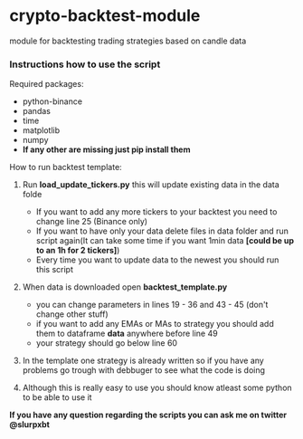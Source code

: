 # crypto-backtest-module
 module for backtesting trading strategies based on candle data
 
 <h3>Instructions how to use the script</h3>
 
 <p>Required packages:<p>
 <ul>
   <li>python-binance</li>
   <li>pandas</li>
   <li>time</li>
   <li>matplotlib</li>
   <li>numpy</li>
   <li><b>If any other are missing just pip install them</b></li>
 </ul>
 
 <p>How to run backtest template:</p>
 
1. Run <b>load_update_tickers.py</b> this will update existing data in the data folde
     - If you want to add any more tickers to your backtest you need to change line 25 (Binance only)
     - If you want to have only your data delete files in data folder and run script again(It can take some time if you want 1min data <b>[could be up to an 1h for 2 tickers]</b>)
     - Every time you want to update data to the newest you should run this script
     
2. When data is downloaded  open <b>backtest_template.py</b>
   - you can change parameters in lines 19 - 36 and 43 - 45 (don't change other stuff)
   - if you want to add any EMAs or MAs to strategy you should add them to dataframe <b>data</b> anywhere before line 49
   - your strategy should go below line 60
   
3. In the template one strategy is already written so if you have any problems go trough with debbuger to see what the code is doing
4. Although this is really easy to use you should know atleast some python to be able to use it

<b>If you have any question regarding the scripts you can ask me on twitter @slurpxbt</b>


  
 

